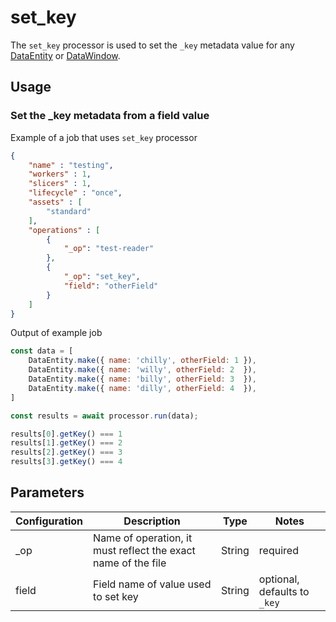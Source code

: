 # set_key

The `set_key` processor is used to set the `_key` metadata value for any [DataEntity](https://terascope.github.io/teraslice/docs/packages/utils/api/entities/data-entity/classes/dataentity) or [DataWindow](../entity/data-window.md).

## Usage

### Set the _key metadata from a field value

Example of a job that uses `set_key` processor

```json
{
    "name" : "testing",
    "workers" : 1,
    "slicers" : 1,
    "lifecycle" : "once",
    "assets" : [
        "standard"
    ],
    "operations" : [
        {
            "_op": "test-reader"
        },
        {
            "_op": "set_key",
            "field": "otherField"
        }
    ]
}

```

Output of example job

```javascript
const data = [
    DataEntity.make({ name: 'chilly', otherField: 1 }),
    DataEntity.make({ name: 'willy', otherField: 2  }),
    DataEntity.make({ name: 'billy', otherField: 3  }),
    DataEntity.make({ name: 'dilly', otherField: 4  }),
]

const results = await processor.run(data);

results[0].getKey() === 1
results[1].getKey() === 2
results[2].getKey() === 3
results[3].getKey() === 4
```

## Parameters

| Configuration | Description                                                   | Type   | Notes                        |
| ------------- | ------------------------------------------------------------- | ------ | ---------------------------- |
| _op           | Name of operation, it must reflect the exact name of the file | String | required                     |
| field         | Field name of value used to set key                           | String | optional, defaults to `_key` |
